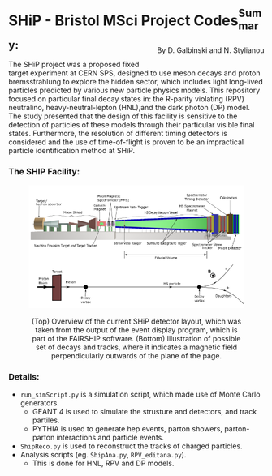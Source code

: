 <h1 style="float: left;"> 
  SHiP - Bristol MSci Project Codes</h1>
<p align="right" style="float: right; text-align: right; justify-self: auto;"> By D. Galbinski and N. Stylianou </p>

## Summary:
The SHiP project was a proposed fixed target experiment at CERN SPS, designed to use meson decays and proton bremsstrahlung to explore the hidden sector, which includes light long-lived particles predicted by various new particle physics models. This repository focused on particular final decay states in: the R-parity violating 
(RPV) neutralino,  heavy-neutral-lepton (HNL),and the dark photon (DP) model. The study presented that the design of this facility is sensitive to the detection of particles of these models through their particular visible final states. Furthermore, the resolution of different timing detectors is considered and the use of time-of-flight is proven to be an impractical particle identification method at SHiP.

### The SHIP Facility:
<figure style="text-align: center;">
  <p align="center" style="text-align: center;">
  <img src="Images/DetectorSetUp/DetSetUpOverview.png">
    <figcaption style="text-align: center;">(Top) Overview of the current SHiP detector layout, which was taken from the output of the event display program, which is part of the FAIRSHIP software. (Bottom) Illustration of possible set of decays and tracks, where it indicates a magnetic field perpendicularly outwards of the plane of the page.</figcaption>
  </p>
</figure>

### Details:
* `run_simScript.py` is a simulation script, which made use of Monte Carlo generators.
  * GEANT 4 is used to simulate the strusture and detectors, and track partiles.
  * PYTHIA is used to generate hep events, parton showers, parton-parton interactions and particle events.
* `ShipReco.py` is used to reconstruct the tracks of charged particles.
* Analysis scripts (eg. `ShipAna.py`, `RPV_editana.py`).
  * This is done for HNL, RPV and DP models.


